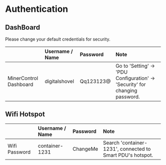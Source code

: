 # Authentication

## DashBoard

Please change your default credentials for security.

|  | Username / Name | Password | Note |
| :--- | :--- | :--- | :--- |
| MinerControl Dashboard | digitalshovel | Qq123123@ | Go to 'Setting' -&gt; 'PDU Configuration' -&gt; 'Security' for changing password. |

## Wifi Hotspot

|  | Username / Name | Password | Note |
| :--- | :--- | :--- | :--- |
| Wifi Password | container-1231 | ChangeMe | Search 'container-1231', connected to Smart PDU's hotspot. |



